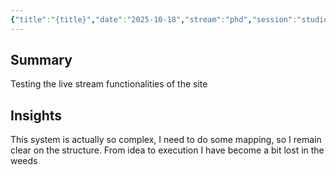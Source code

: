 ```yaml
---
{"title":"{title}","date":"2025-10-18","stream":"phd","session":"studio","tags":["session","worklog"],"status":"active","duration":"2h","dg-publish":true,"permalink":"/daily/testing-the-live-stream/","dgPassFrontmatter":true,"noteIcon":""}
---
```



<!-- 🔁 Used for your timeline or “Research Stream” visual -->
<!-- Each session can auto-populate in the dashboard -->

## Summary

Testing the live stream functionalities of the site

## Insights

This system is actually so complex, I need to do some mapping, so I remain clear on the structure.
From idea to execution I have become a bit lost in the weeds
